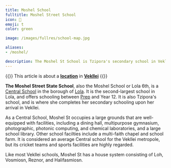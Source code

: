 ```yaml
---
title: Moshel School
fulltitle: Moshel Street School
icon: 📖
emoji: t
color: green

image: /images/fullres/school-map.jpg

aliases:
- /moshel/

description: The Moshel St School is Tzipora's secondary school in Vekllei.
---
```

{{<note series>}}
 This article is about a [**location**](/factbook/landscape/places) in [**Vekllei**](/vekllei/)
{{</note>}}

**The Moshel Street State School**, also the Moshel School or Lola 6th, is a [Central School](/factbook/society/state/education/#state-schools) in the borough of [Lola](/lola/). It is the second-largest school in Lola, and offers schooling between [Prep](/factbook/society/state/education/#preparatory-school) and Year 12. It is also Tzipora's school, and is where she completes her secondary schooling upon her arrival in Vekllei.

As a Central School, Moshel St occupies a large grounds that are well-equipped with facilities, including a dining hall, multipurpose gymnasium, photographic, photonic computing, and chemical laboratories, and a large school library. Other school facilties include a multi-faith chapel and school farm. It is considered an average Central school for the Vekllei metropole, but its cricket teams and sports facilities are highly regarded.

Like most Vekllei schools, Moshel St has a house system consisting of Loh, Vosmiosn, Reznor, and Halifasmiosn.

